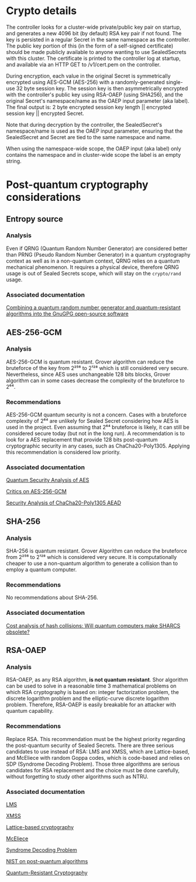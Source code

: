 # Crypto details

The controller looks for a cluster-wide private/public key pair on startup, and generates a new 4096 bit (by default) RSA key pair if not found. The key is persisted in a regular Secret in the same namespace as the controller. The public key portion of this (in the form of a self-signed certificate) should be made publicly available to anyone wanting to use SealedSecrets with this cluster. The certificate is printed to the controller log at startup, and available via an HTTP GET to /v1/cert.pem on the controller.

During encryption, each value in the original Secret is symmetrically encrypted using AES-GCM (AES-256) with a randomly-generated single-use 32 byte session key. The session key is then asymmetrically encrypted with the controller's public key using RSA-OAEP (using SHA256), and the original Secret's namespace/name as the OAEP input parameter (aka label). The final output is: 2 byte encrypted session key length || encrypted session key || encrypted Secret.

Note that during decryption by the controller, the SealedSecret's namespace/name is used as the OAEP input parameter, ensuring that the SealedSecret and Secret are tied to the same namespace and name.

When using the namespace-wide scope, the OAEP input (aka label) only contains the namespace and in cluster-wide scope the label is an empty string.

# Post-quantum cryptography considerations

## Entropy source

### Analysis

Even if QRNG (Quantum Random Number Generator) are considered better than PRNG (Pseudo Random Number Generator) in a quantum cryptography context as well as in a non-quantum context, QRNG relies on a quantum mechanical phenomenon. It requires a physical device, therefore QRNG usage is out of Sealed Secrets scope, which will stay on the `crypto/rand` usage.

### Associated documentation

[Combining a quantum random number generator and quantum-resistant algorithms into the GnuGPG open-source software](https://doi.org/10.1515/aot-2020-0021)

## AES-256-GCM

### Analysis

AES-256-GCM is quantum resistant.
Grover algorithm can reduce the bruteforce of the key from 2²⁵⁶ to 2¹²⁸ which is still considered very secure.
Nevertheless, since AES uses unchangeable 128 bits blocks, Grover algorithm can in some cases decrease the complexity of the bruteforce to 2⁶⁴.

### Recommendations

AES-256-GCM quantum security is not a concern.
Cases with a bruteforce complexity of 2⁶⁴ are unlikely for Sealed Secret considering how AES is used in the project.
Even assuming that 2⁶⁴ bruteforce is likely, it can still be considered secure today (but not in the long run).
A recommendation is to look for a AES replacement that provide 128 bits post-quantum cryptographic security in any cases, such as ChaCha20-Poly1305. Applying this recommendation is considered low priority.

### Associated documentation

[Quantum Security Analysis of AES](https://eprint.iacr.org/2019/272.pdf)

[Critics on AES-256-GCM](https://soatok.blog/2020/05/13/why-aes-gcm-sucks/)

[Security Analysis of ChaCha20-Poly1305 AEAD](https://www.cryptrec.go.jp/exreport/cryptrec-ex-2601-2016.pdf)


## SHA-256

### Analysis

SHA-256 is quantum resistant.
Grover Algorithm can reduce the bruteforce from 2²⁵⁶ to 2¹²⁸ which is considered very secure.
It is computationally cheaper to use a non-quantum algorithm to generate a collision than to employ a quantum computer.

### Recommendations

No recommendations about SHA-256.

### Associated documentation
[Cost analysis of hash collisions: Will quantum computers make SHARCS obsolete?](https://cr.yp.to/hash/collisioncost-20090823.pdf)

## RSA-OAEP

### Analysis

RSA-OAEP, as any RSA algorithm, **is not quantum resistant**.
Shor algorithm can be used to solve in a reasonable time 3 mathematical problems on which RSA cryptography is based on: integer factorization problem, the discrete logarithm problem and the elliptic-curve discrete logarithm problem. Therefore, RSA-OAEP is easily breakable for an attacker with quantum capability.

### Recommendations

Replace RSA. This recommendation must be the highest priority regarding the post-quantum security of Sealed Secrets.
There are three serious candidates to use instead of RSA: LMS and XMSS, which are Lattice-based, and McEliece with random Goppa codes, which is code-based and relies on SDP (Syndrome Decoding Problem).
Those three algorithms are serious candidates for RSA replacement and the choice must be done carefully, without forgetting to study other algorithms such as NTRU.

### Associated documentation

[LMS](https://datatracker.ietf.org/doc/html/rfc8554)

[XMSS](https://datatracker.ietf.org/doc/html/rfc8391)

[Lattice-based cryptography](https://en.wikipedia.org/wiki/Lattice-based_cryptography)

[McEliece](https://ipnpr.jpl.nasa.gov/progress_report2/42-44/44N.PDF)

[Syndrome Decoding Problem](https://en.wikipedia.org/wiki/Decoding_methods#Syndrome_decoding)

[NIST on post-quantum algorithms](https://csrc.nist.gov/Projects/post-quantum-cryptography/round-3-submissions)

[Quantum-Resistant Cryptography](https://arxiv.org/ftp/arxiv/papers/2112/2112.00399.pdf)
